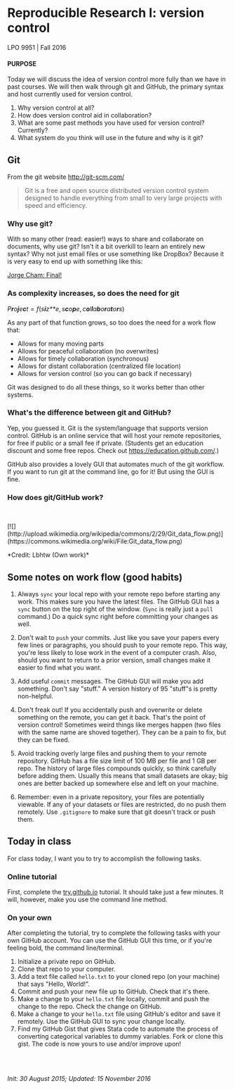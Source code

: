 Reproducible Research I: version control
================
LPO 9951 | Fall 2016

#### PURPOSE

Today we will discuss the idea of version control more fully than we have in past courses. We will then walk through git and GitHub, the primary syntax and host currently used for version control.

1.  Why version control at all?
2.  How does version control aid in collaboration?
3.  What are some past methods you have used for version control? Currently?
4.  What system do you think will use in the future and why is it git?

Git
---

From the git website <http://git-scm.com/>

> Git is a free and open source distributed version control system designed to handle everything from small to very large projects with speed and efficiency.

### Why use git?

With so many other (read: easier!) ways to share and collaborate on documents, why use git? Isn't it a bit overkill to learn an entirely new syntax? Why not just email files or use something like DropBox? Because it is very easy to end up with something like this:

[Jorge Cham: Final!](http://www.phdcomics.com/comics/archive.php?comicid=1531)

### As complexity increases, so does the need for git

*P**r**o**j**e**c**t* = *f*(*s**i**z**e*, *s**c**o**p**e*, *c**o**l**l**a**b**o**r**a**t**o**r**s*)

As any part of that function grows, so too does the need for a work flow that:

-   Allows for many moving parts
-   Allows for peaceful collaboration (no overwrites)
-   Allows for timely collaboration (synchronous)
-   Allows for distant collaboration (centralized file location)
-   Allows for version control (so you can go back if necessary)

Git was designed to do all these things, so it works better than other systems.

### What's the difference between git and GitHub?

Yep, you guessed it. Git is the system/language that supports version control. GitHub is an online service that will host your remote repositories, for free if public or a small fee if private. (Students get an education discount and some free repos. Check out <https://education.github.com/>.)

GitHub also provides a lovely GUI that automates much of the git workflow. If you want to run git at the command line, go for it! But using the GUI is fine.

### How does git/GitHub work?

<br>
<p style="margin-left: auto; margin-right: auto;">
[![](http://upload.wikimedia.org/wikipedia/commons/2/29/Git_data_flow.png)](https://commons.wikimedia.org/wiki/File:Git_data_flow.png)
</p>
*Credit: Lbhtw (Own work)* <br>

Some notes on work flow (good habits)
-------------------------------------

1.  Always `sync` your local repo with your remote repo before starting any work. This makes sure you have the latest files. The GitHub GUI has a `sync` button on the top right of the window. (`Sync` is really just a `pull` command.) Do a quick sync right before committing your changes as well.

2.  Don't wait to `push` your commits. Just like you save your papers every few lines or paragraphs, you should push to your remote repo. This way, you're less likely to lose work in the event of a computer crash. Also, should you want to return to a prior version, small changes make it easier to find what you want.

3.  Add useful `commit` messages. The GitHub GUI will make you add something. Don't say "stuff." A version history of 95 "stuff"s is pretty non-helpful.

4.  Don't freak out! If you accidentally push and overwrite or delete something on the remote, you can get it back. That's the point of version control! Sometimes weird things like merges happen (two files with the same name are shoved together). They can be a pain to fix, but they can be fixed.

5.  Avoid tracking overly large files and pushing them to your remote repository. GitHub has a file size limit of 100 MB per file and 1 GB per repo. The history of large files compounds quickly, so think carefully before adding them. Usually this means that small datasets are okay; big ones are better backed up somewhere else and left on your machine.

6.  Remember: even in a private repository, your files are potentially viewable. If any of your datasets or files are restricted, do no push them remotely. Use `.gitignore` to make sure that git doesn't track or push them.

Today in class
--------------

For class today, I want you to try to accomplish the following tasks.

### Online tutorial

First, complete the [try.github.io](https://try.github.io) tutorial. It should take just a few minutes. It will, however, make you use the command line method.

### On your own

After completing the tutorial, try to complete the following tasks with your own GitHub account. You can use the GitHub GUI this time, or if you're feeling bold, the command line/terminal.

1.  Initialize a private repo on GitHub.
2.  Clone that repo to your computer.
3.  Add a text file called `hello.txt` to your cloned repo (on your machine) that says "Hello, World!".
4.  Commit and push your new file up to GitHub. Check that it's there.
5.  Make a change to your `hello.txt` file locally, commit and push the change to the repo. Check the change on GitHub.
6.  Make a change to your `hello.txt` file using GitHub's editor and save it remotely. Use the GitHub GUI to sync your change locally.
7.  Find my GitHub Gist that gives Stata code to automate the process of converting categorical variables to dummy variables. Fork or clone this gist. The code is now yours to use and/or improve upon!

<br><br>

*Init: 30 August 2015; Updated: 15 November 2016*

<br>
